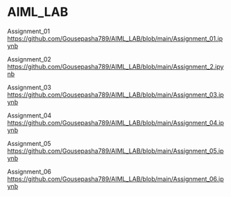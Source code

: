 # AIML_LAB
Assignment_01
https://github.com/Gousepasha789/AIML_LAB/blob/main/Assignment_01.ipynb

Assignment_02
https://github.com/Gousepasha789/AIML_LAB/blob/main/Assignment_2.ipynb

Assignment_03
https://github.com/Gousepasha789/AIML_LAB/blob/main/Assignment_03.ipynb

Assignment_04
https://github.com/Gousepasha789/AIML_LAB/blob/main/Assignment_04.ipynb

Assignment_05
https://github.com/Gousepasha789/AIML_LAB/blob/main/Assignment_05.ipynb

Assignment_06
https://github.com/Gousepasha789/AIML_LAB/blob/main/Assignment_06.ipynb

